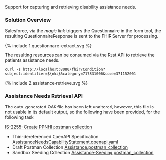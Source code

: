 Support for capturing and retrieving disability assistance needs.

### Solution Overview

Salesforce, via the _magic link_ triggers the Questionnaire in the form tool, the resulting QuestionnaireResponse is sent to the FHIR Server for processing.

<div width="70%">
<!-- Generated from `input/images-source/1.questionnaire-extract.plantuml` -->
{% include 1.questionnaire-extract.svg %}
</div>

The resulting resources can be consumed via the Rest API to retrieve the patients assistance needs.

`curl -s http://localhost:8080/fhir/Condition?subject:identifier=${nhi}&category=717831006&code=371152001`

<div width="70%">
<!-- Generated from `input/images-source/2.assistance-retrieve.plantuml` -->
{% include 2.assistance-retrieve.svg %}
</div>

### Assistance Needs Retrieval API

The auto-generated OAS file has been left unaltered, however, this file is not usable in its default output, so the following have been provided, for the following task

[IS-2255: Create PPNHI postman collection](https://mohits.atlassian.net/browse/IS-2255)

- Thin-dereferenced OpenAPI Specification [AssistanceNeedsCapabilityStatement.openapi.yaml](/ig/tewhatuora/fhir-patient-questionnaires/AssistanceNeedsCapabilityStatement.openapi.yaml)
- Draft Postman Collection [Assistance.postman_collection](/ig/tewhatuora/fhir-patient-questionnaires/Assistance.postman_collection)
- Sandbox Seeding Collection [Assistance-Seeding.postman_collection](/ig/tewhatuora/fhir-patient-questionnaires/Assistance-Seeding.postman_collection)
